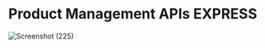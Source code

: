# Product Management APIs EXPRESS

![Screenshot (225)](https://user-images.githubusercontent.com/65596375/143912925-4ae705e5-ea79-422c-943f-425082e60001.png)

